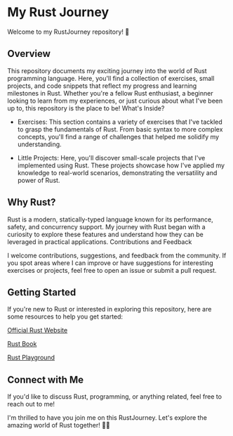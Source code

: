 # My Rust Journey
Welcome to my RustJourney repository! 🚀

## Overview

This repository documents my exciting journey into the world of Rust programming language. Here, you'll find a collection of exercises, small projects, and code snippets that reflect my progress and learning milestones in Rust. Whether you're a fellow Rust enthusiast, a beginner looking to learn from my experiences, or just curious about what I've been up to, this repository is the place to be!
What's Inside?

- Exercises: This section contains a variety of exercises that I've tackled to grasp the fundamentals of Rust. From basic syntax to more complex concepts, you'll find a range of challenges that helped me solidify my understanding.

- Little Projects: Here, you'll discover small-scale projects that I've implemented using Rust. These projects showcase how I've applied my knowledge to real-world scenarios, demonstrating the versatility and power of Rust.

## Why Rust?

Rust is a modern, statically-typed language known for its performance, safety, and concurrency support. My journey with Rust began with a curiosity to explore these features and understand how they can be leveraged in practical applications.
Contributions and Feedback

I welcome contributions, suggestions, and feedback from the community. If you spot areas where I can improve or have suggestions for interesting exercises or projects, feel free to open an issue or submit a pull request.
## Getting Started

If you're new to Rust or interested in exploring this repository, here are some resources to help you get started:

[Official Rust Website](https://www.rust-lang.org/)

[Rust Book](https://doc.rust-lang.org/book/)

[Rust Playground](https://play.rust-lang.org/?version=stable&mode=debug&edition=2021)

## Connect with Me

If you'd like to discuss Rust, programming, or anything related, feel free to reach out to me!

I'm thrilled to have you join me on this RustJourney. Let's explore the amazing world of Rust together! 🦀🔧
